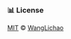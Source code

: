 ###  :bar_chart: License

[MIT](https://github.com/0532/wanglichao/blob/master/LICENSE) © [WangLichao](http://resume.wanglichao.com)

